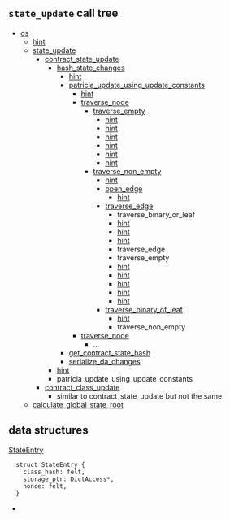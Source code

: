 

## `state_update` call tree
* [os](https://github.com/starkware-libs/cairo-lang/blob/27a157d761ae49b242026bcbe5fca6e60c1e98bd/src/starkware/starknet/core/os/os.cairo#L31)
  * [hint](https://github.com/starkware-libs/cairo-lang/blob/27a157d761ae49b242026bcbe5fca6e60c1e98bd/src/starkware/starknet/core/os/os.cairo#L49)
  * [state_update](https://github.com/starkware-libs/cairo-lang/blob/27a157d761ae49b242026bcbe5fca6e60c1e98bd/src/starkware/starknet/core/os/state.cairo#L143)
    * [contract_state_update](https://github.com/starkware-libs/cairo-lang/blob/27a157d761ae49b242026bcbe5fca6e60c1e98bd/src/starkware/starknet/core/os/state.cairo#L305)
      * [hash_state_changes](https://github.com/starkware-libs/cairo-lang/blob/27a157d761ae49b242026bcbe5fca6e60c1e98bd/src/starkware/starknet/core/os/state.cairo#L399)
        * [hint](https://github.com/starkware-libs/cairo-lang/blob/27a157d761ae49b242026bcbe5fca6e60c1e98bd/src/starkware/starknet/core/os/state.cairo#L419)
        * [patricia_update_using_update_constants](https://github.com/starkware-libs/cairo-lang/blob/caba294d82eeeccc3d86a158adb8ba209bf2d8fc/src/starkware/cairo/common/patricia.cairo#L468)
          * [hint](https://github.com/starkware-libs/cairo-lang/blob/caba294d82eeeccc3d86a158adb8ba209bf2d8fc/src/starkware/cairo/common/patricia.cairo#L481)
          * [traverse_node](https://github.com/starkware-libs/cairo-lang/blob/caba294d82eeeccc3d86a158adb8ba209bf2d8fc/src/starkware/cairo/common/patricia.cairo#L388)
            * [traverse_empty](https://github.com/starkware-libs/cairo-lang/blob/caba294d82eeeccc3d86a158adb8ba209bf2d8fc/src/starkware/cairo/common/patricia.cairo#L81)
              * [hint](https://github.com/starkware-libs/cairo-lang/blob/caba294d82eeeccc3d86a158adb8ba209bf2d8fc/src/starkware/cairo/common/patricia.cairo#L94)
              * [hint](https://github.com/starkware-libs/cairo-lang/blob/caba294d82eeeccc3d86a158adb8ba209bf2d8fc/src/starkware/cairo/common/patricia.cairo#L102)
              * [hint](https://github.com/starkware-libs/cairo-lang/blob/caba294d82eeeccc3d86a158adb8ba209bf2d8fc/src/starkware/cairo/common/patricia.cairo#L106)
              * [hint](https://github.com/starkware-libs/cairo-lang/blob/caba294d82eeeccc3d86a158adb8ba209bf2d8fc/src/starkware/cairo/common/patricia.cairo#L112)
              * [hint](https://github.com/starkware-libs/cairo-lang/blob/caba294d82eeeccc3d86a158adb8ba209bf2d8fc/src/starkware/cairo/common/patricia.cairo#L135C41-L135C48)
              * [hint](https://github.com/starkware-libs/cairo-lang/blob/caba294d82eeeccc3d86a158adb8ba209bf2d8fc/src/starkware/cairo/common/patricia.cairo#L142)
            * [traverse_non_empty](https://github.com/starkware-libs/cairo-lang/blob/caba294d82eeeccc3d86a158adb8ba209bf2d8fc/src/starkware/cairo/common/patricia.cairo#L401)
              * [hint](https://github.com/starkware-libs/cairo-lang/blob/caba294d82eeeccc3d86a158adb8ba209bf2d8fc/src/starkware/cairo/common/patricia.cairo#L404)
              * [open_edge](https://github.com/starkware-libs/cairo-lang/blob/caba294d82eeeccc3d86a158adb8ba209bf2d8fc/src/starkware/cairo/common/patricia.cairo#L23)
                * [hint](https://github.com/starkware-libs/cairo-lang/blob/caba294d82eeeccc3d86a158adb8ba209bf2d8fc/src/starkware/cairo/common/patricia.cairo#L29)
              * [traverse_edge](https://github.com/starkware-libs/cairo-lang/blob/caba294d82eeeccc3d86a158adb8ba209bf2d8fc/src/starkware/cairo/common/patricia.cairo#L154)
                * traverse_binary_or_leaf
                * [hint](https://github.com/starkware-libs/cairo-lang/blob/caba294d82eeeccc3d86a158adb8ba209bf2d8fc/src/starkware/cairo/common/patricia.cairo#L164)
                * [hint](https://github.com/starkware-libs/cairo-lang/blob/caba294d82eeeccc3d86a158adb8ba209bf2d8fc/src/starkware/cairo/common/patricia.cairo#L173)
                * [hint](https://github.com/starkware-libs/cairo-lang/blob/caba294d82eeeccc3d86a158adb8ba209bf2d8fc/src/starkware/cairo/common/patricia.cairo#L180)
                * traverse_edge
                * traverse_empty
                * [hint](https://github.com/starkware-libs/cairo-lang/blob/caba294d82eeeccc3d86a158adb8ba209bf2d8fc/src/starkware/cairo/common/patricia.cairo#L211)
                * [hint](https://github.com/starkware-libs/cairo-lang/blob/caba294d82eeeccc3d86a158adb8ba209bf2d8fc/src/starkware/cairo/common/patricia.cairo#L217)
                * [hint](https://github.com/starkware-libs/cairo-lang/blob/caba294d82eeeccc3d86a158adb8ba209bf2d8fc/src/starkware/cairo/common/patricia.cairo#L236)
                * [hint](https://github.com/starkware-libs/cairo-lang/blob/caba294d82eeeccc3d86a158adb8ba209bf2d8fc/src/starkware/cairo/common/patricia.cairo#L252)
                * [hint](https://github.com/starkware-libs/cairo-lang/blob/caba294d82eeeccc3d86a158adb8ba209bf2d8fc/src/starkware/cairo/common/patricia.cairo#L292)
              * [traverse_binary_of_leaf](https://github.com/starkware-libs/cairo-lang/blob/caba294d82eeeccc3d86a158adb8ba209bf2d8fc/src/starkware/cairo/common/patricia.cairo#L307)
                * [hint](https://github.com/starkware-libs/cairo-lang/blob/caba294d82eeeccc3d86a158adb8ba209bf2d8fc/src/starkware/cairo/common/patricia.cairo#L328)
                * traverse_non_empty
          * [traverse_node](https://github.com/starkware-libs/cairo-lang/blob/caba294d82eeeccc3d86a158adb8ba209bf2d8fc/src/starkware/cairo/common/patricia.cairo#L539)
            * ...
        * [get_contract_state_hash](https://github.com/starkware-libs/cairo-lang/blob/27a157d761ae49b242026bcbe5fca6e60c1e98bd/src/starkware/starknet/core/os/state.cairo#L372)
        * [serialize_da_changes](https://github.com/starkware-libs/cairo-lang/blob/27a157d761ae49b242026bcbe5fca6e60c1e98bd/src/starkware/starknet/core/os/state.cairo#L73)
      * [hint](https://github.com/starkware-libs/cairo-lang/blob/27a157d761ae49b242026bcbe5fca6e60c1e98bd/src/starkware/starknet/core/os/state.cairo#L344)
      * patricia_update_using_update_constants
    * [contract_class_update](https://github.com/starkware-libs/cairo-lang/blob/27a157d761ae49b242026bcbe5fca6e60c1e98bd/src/starkware/starknet/core/os/state.cairo#L197)
      * similar to contract_state_update but not the same
  * [calculate_global_state_root](https://github.com/starkware-libs/cairo-lang/blob/27a157d761ae49b242026bcbe5fca6e60c1e98bd/src/starkware/starknet/core/os/state.cairo#L120)
## data structures
[StateEntry]()
```
  struct StateEntry {
    class_hash: felt,
    storage_ptr: DictAccess*,
    nonce: felt,
  }
```
* 